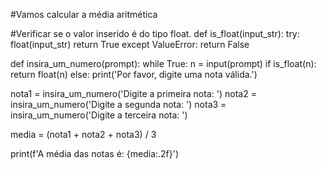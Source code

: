#Vamos calcular a média aritmética

#Verificar se o valor inserido é do tipo float.
def is_float(input_str):
    try:
        float(input_str)
        return True
    except ValueError:
        return False

def insira_um_numero(prompt):
    while True:
        n = input(prompt)
        if is_float(n):
            return float(n)
        else:
            print('Por favor, digite uma nota válida.')

nota1 = insira_um_numero('Digite a primeira nota: ')
nota2 = insira_um_numero('Digite a segunda nota: ')
nota3 = insira_um_numero('Digite a terceira nota: ')

media = (nota1 + nota2 + nota3) / 3

print(f'A média das notas é: {media:.2f}')
